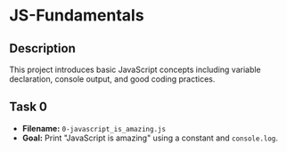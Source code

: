 # JS-Fundamentals

## Description
This project introduces basic JavaScript concepts including variable declaration, console output, and good coding practices.

## Task 0
- **Filename:** `0-javascript_is_amazing.js`
- **Goal:** Print "JavaScript is amazing" using a constant and `console.log`.
